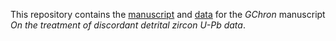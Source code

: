 This repository contains the [manuscript](paper.pdf) and
[data](data.csv) for the *GChron* manuscript *On the treatment of
discordant detrital zircon U-Pb data*.